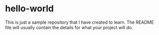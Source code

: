 # hello-world

This is just a sample repository that I have created to learn. The README file will usually contain the details for what your project will do.
